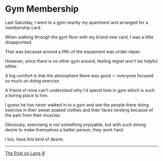 # Gym Membership

Last Saturday, I went to a gym nearby my apartment and arranged for a membership card.

When walking through the gym floor with my brand new card, I was a little disappointed.

That was because around a fifth of the equipment was under repair.

However, since there is no other gym around, feeling regret won't be helpful either.

A big comfort is that the atmosphere there was good — everyone focused so much on doing exercise

A friend of mine can't understand why I'd spend time in gym which is such a boring place to him.

I guess he has never walked in to a gym and see the people there doing exercise in their sweat soaked clothes and their faces twisting because of the pain from their muscles.

Obviously, exercising is not something enjoyable, but with such strong desire to make themselves a better person, they work hard.

I too, have this kind of desire.

---

[The Post on Lang-8](http://lang-8.com/1358180/journals/189350433570950330610596577107506006988)
